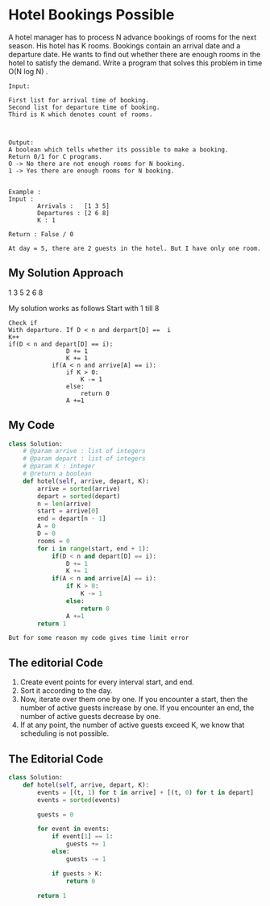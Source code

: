 # Hotel Bookings Possible

A hotel manager has to process N advance bookings of rooms for the next season. His hotel has K rooms. Bookings contain an arrival date and a departure date. He wants to find out whether there are enough rooms in the hotel to satisfy the demand. Write a program that solves this problem in time O(N log N) .

```
Input:

First list for arrival time of booking.
Second list for departure time of booking.
Third is K which denotes count of rooms.



Output:
A boolean which tells whether its possible to make a booking.
Return 0/1 for C programs.
O -> No there are not enough rooms for N booking.
1 -> Yes there are enough rooms for N booking.


Example :
Input :
        Arrivals :   [1 3 5]
        Departures : [2 6 8]
        K : 1

Return : False / 0

At day = 5, there are 2 guests in the hotel. But I have only one room.
```

## My Solution Approach

1 3 5
2 6 8

My solution works as follows
Start with 1 till 8

```
Check if
With departure. If D < n and derpart[D] ==  i
K++
if(D < n and depart[D] == i):
                D += 1
                K += 1
            if(A < n and arrive[A] == i):
                if K > 0:
                    K -= 1
                else:
                    return 0
                A +=1
```

## My Code

```py
class Solution:
    # @param arrive : list of integers
    # @param depart : list of integers
    # @param K : integer
    # @return a boolean
    def hotel(self, arrive, depart, K):
        arrive = sorted(arrive)
        depart = sorted(depart)
        n = len(arrive)
        start = arrive[0]
        end = depart[n - 1]
        A = 0
        D = 0
        rooms = 0
        for i in range(start, end + 1):
            if(D < n and depart[D] == i):
                D += 1
                K += 1
            if(A < n and arrive[A] == i):
                if K > 0:
                    K -= 1
                else:
                    return 0
                A +=1
        return 1
```

`But for some reason my code gives time limit error`

## The editorial Code

1. Create event points for every interval start, and end.
2. Sort it according to the day.
3. Now, iterate over them one by one. If you encounter a start, then the number of active guests increase by one. If you encounter an end, the number of active guests decrease by one.
4. If at any point, the number of active guests exceed K, we know that scheduling is not possible.

## The Editorial Code

```py
class Solution:
    def hotel(self, arrive, depart, K):
        events = [(t, 1) for t in arrive] + [(t, 0) for t in depart]
        events = sorted(events)

        guests = 0

        for event in events:
            if event[1] == 1:
                guests += 1
            else:
                guests -= 1

            if guests > K:
                return 0

        return 1
```
